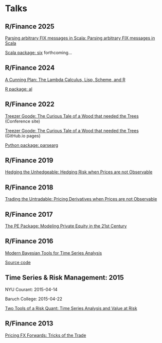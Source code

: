 # Talks

## R/Finance 2025

[Parsing arbitrary FIX messages in Scala: Parsing arbitrary FIX messages in Scala](https://tharte.github.io/rfinance-2025)

[Scala package: six](https://github.com/tharte/six) forthcoming...

## R/Finance 2024

[A Cunning Plan: The Lambda Calculus, Lisp, Scheme, and R](https://github.com/tharte/al/blob/master/inst/rfinance-2024-harte.pdf)

[R package: al](https://github.com/tharte/al)

## R/Finance 2022

[Treezer Goode: The Curious Tale of a Wood that needed the Trees](https://rinfinance.s3.amazonaws.com/past.rinfinance.com/agenda/2022/ThomasHarte.html) (Conference site)

[Treezer Goode: The Curious Tale of a Wood that needed the Trees](http://tharte.github.io/rfinance-2022) (GitHub.io pages)

[Python package: parsearg](https://github.com/tharte/parsearg)

## R/Finance 2019

[Hedging the Unhedgeable: Hedging Risk when Prices are not Observable](https://rinfinance.s3.amazonaws.com/past.rinfinance.com/agenda/2019/ThomasHarte.pdf)

## R/Finance 2018

[Trading the Untradable: Pricing Derivatives when Prices are not Observable](https://github.com/tharte/talks/blob/master/rinfinance-2018.pdf)

## R/Finance 2017

[The PE Package: Modeling Private Equity in the 21st Century](http://past.rinfinance.com/agenda/2017/talk/ThomasHarte.pdf)

## R/Finance 2016

[Modern Bayesian Tools for Time Series Analysis](http://tharte.github.io/mbt)

[Source code](https://github.com/tharte/mbt)

## Time Series & Risk Management: 2015

NYU Courant: 2015-04-14

Baruch College: 2015-04-22

[Two Tools of a Risk Quant: Time Series Analysis and Value at Risk](https://github.com/tharte/talks/blob/master/Baruch_TimeSeries_2015-04-22.pdf)

## R/Finance 2013

[Pricing FX Forwards: Tricks of the Trade](https://rinfinance.s3.amazonaws.com/past.rinfinance.com/agenda/2013/talk/ThomasHarte.pdf)


